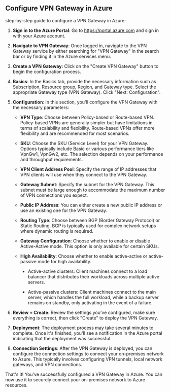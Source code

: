 ## Configure VPN Gateway in Azure

step-by-step guide to configure a VPN Gateway in Azure:

1. **Sign in to the Azure Portal**: Go to https://portal.azure.com and sign in with your Azure account.

2. **Navigate to VPN Gateway**: Once logged in, navigate to the VPN Gateway service by either searching for "VPN Gateway" in the search bar or by finding it in the Azure services menu.

3. **Create a VPN Gateway**: Click on the "Create VPN Gateway" button to begin the configuration process.

4. **Basics**: In the Basics tab, provide the necessary information such as Subscription, Resource group, Region, and Gateway type. Select the appropriate Gateway type (VPN Gateway). Click "Next: Configuration".

5. **Configuration**: In this section, you'll configure the VPN Gateway with the necessary parameters:
   - **VPN Type**: Choose between Policy-based or Route-based VPN. Policy-based VPNs are generally simpler but have limitations in terms of scalability and flexibility. Route-based VPNs offer more flexibility and are recommended for most scenarios.
   - **SKU**: Choose the SKU (Service Level) for your VPN Gateway. Options typically include Basic or various performance tiers like VpnGw1, VpnGw2, etc. The selection depends on your performance and throughput requirements.
   - **VPN Client Address Pool**: Specify the range of IP addresses that VPN clients will use when they connect to the VPN Gateway.
   - **Gateway Subnet**: Specify the subnet for the VPN Gateway. This subnet must be large enough to accommodate the maximum number of VPN connections you expect.
   - **Public IP Address**: You can either create a new public IP address or use an existing one for the VPN Gateway.
   - **Routing Type**: Choose between BGP (Border Gateway Protocol) or Static Routing. BGP is typically used for complex network setups where dynamic routing is required.
   - **Gateway Configuration**: Choose whether to enable or disable Active-Active mode. This option is only available for certain SKUs.
   - **High Availability**: Choose whether to enable active-active or active-passive mode for high availability.

        - Active-active clusters: Client machines connect to a load balancer that distributes their workloads across multiple active servers. 

        - Active-passive clusters: Client machines connect to the main server, which handles the full workload, while a backup server remains on standby, only activating in the event of a failure.

   
6. **Review + Create**: Review the settings you've configured, make sure everything is correct, then click "Create" to deploy the VPN Gateway.

7. **Deployment**: The deployment process may take several minutes to complete. Once it's finished, you'll see a notification in the Azure portal indicating that the deployment was successful.

8. **Connection Settings**: After the VPN Gateway is deployed, you can configure the connection settings to connect your on-premises network to Azure. This typically involves configuring VPN tunnels, local network gateways, and VPN connections.

That's it! You've successfully configured a VPN Gateway in Azure. You can now use it to securely connect your on-premises network to Azure resources.
